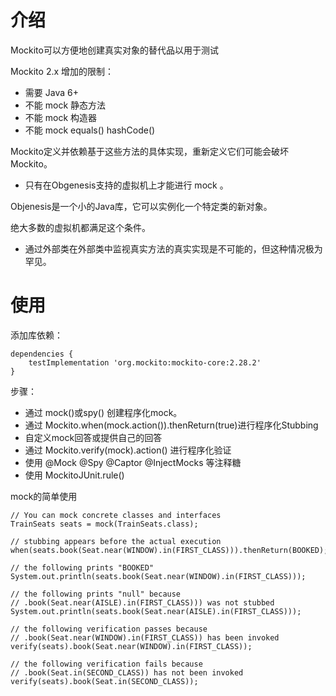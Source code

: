 # 介绍

Mockito可以方便地创建真实对象的替代品以用于测试



Mockito 2.x 增加的限制：

- 需要 Java 6+
- 不能 mock 静态方法
- 不能 mock 构造器
- 不能 mock equals() hashCode()

Mockito定义并依赖基于这些方法的具体实现，重新定义它们可能会破坏Mockito。

- 只有在Obgenesis支持的虚拟机上才能进行 mock 。

Objenesis是一个小的Java库，它可以实例化一个特定类的新对象。

绝大多数的虚拟机都满足这个条件。

- 通过外部类在外部类中监视真实方法的真实实现是不可能的，但这种情况极为罕见。

# 使用

添加库依赖：

```
dependencies {
	testImplementation 'org.mockito:mockito-core:2.28.2'
}
```



步骤：

- 通过 mock()或spy() 创建程序化mock。
- 通过 Mockito.when(mock.action()).thenReturn(true)进行程序化Stubbing
- 自定义mock回答或提供自己的回答
- 通过 Mockito.verify(mock).action() 进行程序化验证
- 使用 @Mock @Spy @Captor @InjectMocks 等注释糖
- 使用 MockitoJUnit.rule()



mock的简单使用

```
// You can mock concrete classes and interfaces
TrainSeats seats = mock(TrainSeats.class);

// stubbing appears before the actual execution
when(seats.book(Seat.near(WINDOW).in(FIRST_CLASS))).thenReturn(BOOKED);

// the following prints "BOOKED"
System.out.println(seats.book(Seat.near(WINDOW).in(FIRST_CLASS)));

// the following prints "null" because 
// .book(Seat.near(AISLE).in(FIRST_CLASS))) was not stubbed
System.out.println(seats.book(Seat.near(AISLE).in(FIRST_CLASS)));

// the following verification passes because 
// .book(Seat.near(WINDOW).in(FIRST_CLASS)) has been invoked
verify(seats).book(Seat.near(WINDOW).in(FIRST_CLASS));

// the following verification fails because 
// .book(Seat.in(SECOND_CLASS)) has not been invoked
verify(seats).book(Seat.in(SECOND_CLASS));
```

